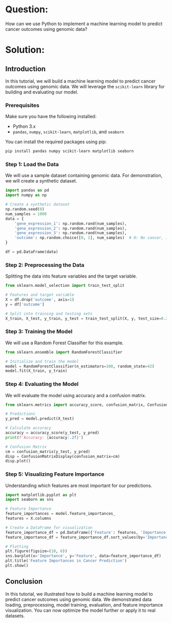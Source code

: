 # Question:
How can we use Python to implement a machine learning model to predict cancer outcomes using genomic data?

# Solution:

## Introduction
In this tutorial, we will build a machine learning model to predict cancer outcomes using genomic data. We will leverage the `scikit-learn` library for building and evaluating our model.

### Prerequisites
Make sure you have the following installed:
- Python 3.x
- `pandas`, `numpy`, `scikit-learn`, `matplotlib`, and `seaborn`

You can install the required packages using pip:
```bash
pip install pandas numpy scikit-learn matplotlib seaborn
```

### Step 1: Load the Data
We will use a sample dataset containing genomic data. For demonstration, we will create a synthetic dataset.

```python
import pandas as pd
import numpy as np

# Create a synthetic dataset
np.random.seed(0)
num_samples = 1000
data = {
    'gene_expression_1': np.random.rand(num_samples),
    'gene_expression_2': np.random.rand(num_samples),
    'gene_expression_3': np.random.rand(num_samples),
    'outcome': np.random.choice([0, 1], num_samples)  # 0: No cancer, 1: Cancer
}

df = pd.DataFrame(data)
```

### Step 2: Preprocessing the Data
Splitting the data into feature variables and the target variable.

```python
from sklearn.model_selection import train_test_split

# Features and target variable
X = df.drop('outcome', axis=1)
y = df['outcome']

# Split into training and testing sets
X_train, X_test, y_train, y_test = train_test_split(X, y, test_size=0.2, random_state=42)
```

### Step 3: Training the Model
We will use a Random Forest Classifier for this example.

```python
from sklearn.ensemble import RandomForestClassifier

# Initialize and train the model
model = RandomForestClassifier(n_estimators=100, random_state=42)
model.fit(X_train, y_train)
```

### Step 4: Evaluating the Model
We will evaluate the model using accuracy and a confusion matrix.

```python
from sklearn.metrics import accuracy_score, confusion_matrix, ConfusionMatrixDisplay

# Predictions
y_pred = model.predict(X_test)

# Calculate accuracy
accuracy = accuracy_score(y_test, y_pred)
print(f'Accuracy: {accuracy:.2f}')

# Confusion Matrix
cm = confusion_matrix(y_test, y_pred)
disp = ConfusionMatrixDisplay(confusion_matrix=cm)
disp.plot()
```

### Step 5: Visualizing Feature Importance
Understanding which features are most important for our predictions.

```python
import matplotlib.pyplot as plt
import seaborn as sns

# Feature Importance
feature_importances = model.feature_importances_
features = X.columns

# Create a DataFrame for visualization
feature_importance_df = pd.DataFrame({'Feature': features, 'Importance': feature_importances})
feature_importance_df = feature_importance_df.sort_values(by='Importance', ascending=False)

# Plotting
plt.figure(figsize=(10, 6))
sns.barplot(x='Importance', y='Feature', data=feature_importance_df)
plt.title('Feature Importances in Cancer Prediction')
plt.show()
```

## Conclusion
In this tutorial, we illustrated how to build a machine learning model to predict cancer outcomes using genomic data. We demonstrated data loading, preprocessing, model training, evaluation, and feature importance visualization. You can now optimize the model further or apply it to real datasets.